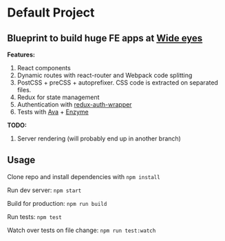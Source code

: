# Default Project

## Blueprint to build huge FE apps at [Wide eyes](http://wide-eyes.it)

**Features:**

1. React components
2. Dynamic routes with react-router and Webpack code splitting
3. PostCSS + preCSS + autoprefixer. CSS code is extracted on separated files.
4. Redux for state management
5. Authentication with [redux-auth-wrapper](https://github.com/mjrussell/redux-auth-wrapper)
6. Tests with [Ava](https://github.com/avajs) + [Enzyme](https://github.com/airbnb/enzyme)

**TODO:**

1. Server rendering (will probably end up in another branch)

## Usage

Clone repo and install dependencies with `npm install`

Run dev server: `npm start`

Build for production: `npm run build`

Run tests: `npm test`

Watch over tests on file change: `npm run test:watch`

<!-- test: `npm test` -->

